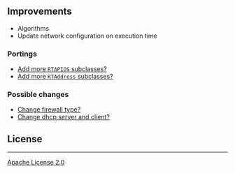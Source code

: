 ## Improvements

- Algorithms
- Update network configuration on execution time

### Portings

- [Add more `RTAPIOS` subclasses?](https://github.com/elleaech/rpi_router/blob/main/router_cmd/os.py)
- [Add more `RTAddress` subclasses?](https://github.com/elleaech/rpi_router/blob/main/router_data/addr.py)

### Possible changes

- [Change firewall type?](https://github.com/elleaech/rpi_router/blob/main/router_cmd/firewall.py)
- [Change dhcp server and client?](https://github.com/elleaech/rpi_router/blob/main/router_cmd/dhcp.py)

## License
--------------
[Apache License 2.0](https://github.com/elleaech/rpi_router/blob/master/LICENSE)
